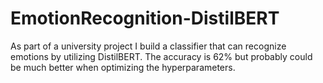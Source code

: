 # EmotionRecognition-DistilBERT

As part of a university project I build a classifier that can recognize emotions by utilizing DistilBERT.
The accuracy is 62% but probably could be much better when optimizing the hyperparameters.
